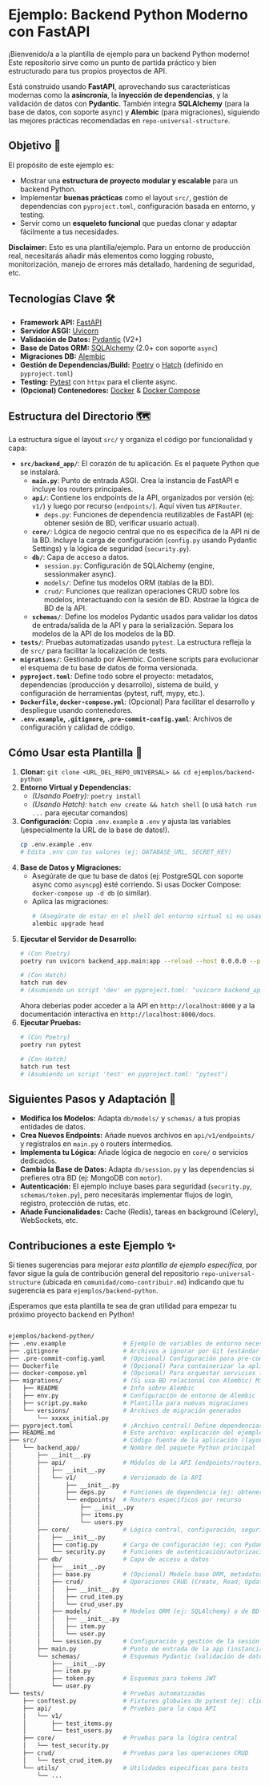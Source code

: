 # Ejemplo: Backend Python Moderno con FastAPI

¡Bienvenido/a a la plantilla de ejemplo para un backend Python moderno! Este repositorio sirve como un punto de partida práctico y bien estructurado para tus propios proyectos de API.

Está construido usando **FastAPI**, aprovechando sus características modernas como la **asincronía**, la **inyección de dependencias**, y la validación de datos con **Pydantic**. También integra **SQLAlchemy** (para la base de datos, con soporte async) y **Alembic** (para migraciones), siguiendo las mejores prácticas recomendadas en `repo-universal-structure`.

## Objetivo 🎯

El propósito de este ejemplo es:

* Mostrar una **estructura de proyecto modular y escalable** para un backend Python.
* Implementar **buenas prácticas** como el layout `src/`, gestión de dependencias con `pyproject.toml`, configuración basada en entorno, y testing.
* Servir como un **esqueleto funcional** que puedas clonar y adaptar fácilmente a tus necesidades.

**Disclaimer:** Esto es una plantilla/ejemplo. Para un entorno de producción real, necesitarás añadir más elementos como logging robusto, monitorización, manejo de errores más detallado, hardening de seguridad, etc.

## Tecnologías Clave 🛠️

* **Framework API:** [FastAPI](https://fastapi.tiangolo.com/)
* **Servidor ASGI:** [Uvicorn](https://www.uvicorn.org/)
* **Validación de Datos:** [Pydantic](https://pydantic-docs.helpmanual.io/) (V2+)
* **Base de Datos ORM:** [SQLAlchemy](https://www.sqlalchemy.org/) (2.0+ con soporte `async`)
* **Migraciones DB:** [Alembic](https://alembic.sqlalchemy.org/)
* **Gestión de Dependencias/Build:** [Poetry](https://python-poetry.org/) o [Hatch](https://hatch.pypa.io/) (definido en `pyproject.toml`)
* **Testing:** [Pytest](https://pytest.org/) con `httpx` para el cliente async.
* **(Opcional) Contenedores:** [Docker](https://www.docker.com/) & [Docker Compose](https://docs.docker.com/compose/)

## Estructura del Directorio 🗺️

La estructura sigue el layout `src/` y organiza el código por funcionalidad y capa:

* **`src/backend_app/`**: El corazón de tu aplicación. Es el paquete Python que se instalará.
    * **`main.py`**: Punto de entrada ASGI. Crea la instancia de FastAPI e incluye los routers principales.
    * **`api/`**: Contiene los endpoints de la API, organizados por versión (ej: `v1/`) y luego por recurso (`endpoints/`). Aquí viven tus `APIRouter`.
        * `deps.py`: Funciones de dependencia reutilizables de FastAPI (ej: obtener sesión de BD, verificar usuario actual).
    * **`core/`**: Lógica de negocio central que no es específica de la API ni de la BD. Incluye la carga de configuración (`config.py` usando Pydantic Settings) y la lógica de seguridad (`security.py`).
    * **`db/`**: Capa de acceso a datos.
        * `session.py`: Configuración de SQLAlchemy (engine, sessionmaker async).
        * `models/`: Define tus modelos ORM (tablas de la BD).
        * `crud/`: Funciones que realizan operaciones CRUD sobre los modelos, interactuando con la sesión de BD. Abstrae la lógica de BD de la API.
    * **`schemas/`**: Define los modelos Pydantic usados para validar los datos de entrada/salida de la API y para la serialización. Separa los modelos de la API de los modelos de la BD.
* **`tests/`**: Pruebas automatizadas usando `pytest`. La estructura refleja la de `src/` para facilitar la localización de tests.
* **`migrations/`**: Gestionado por Alembic. Contiene scripts para evolucionar el esquema de tu base de datos de forma versionada.
* **`pyproject.toml`**: Define todo sobre el proyecto: metadatos, dependencias (producción y desarrollo), sistema de build, y configuración de herramientas (pytest, ruff, mypy, etc.).
* **`Dockerfile`, `docker-compose.yml`**: (Opcional) Para facilitar el desarrollo y despliegue usando contenedores.
* **`.env.example`, `.gitignore`, `.pre-commit-config.yaml`**: Archivos de configuración y calidad de código.

## Cómo Usar esta Plantilla 🚀

1.  **Clonar:** `git clone <URL_DEL_REPO_UNIVERSAL> && cd ejemplos/backend-python`
2.  **Entorno Virtual y Dependencias:**
    * *(Usando Poetry):* `poetry install`
    * *(Usando Hatch):* `hatch env create && hatch shell` (o usa `hatch run ...` para ejecutar comandos)
3.  **Configuración:** Copia `.env.example` a `.env` y ajusta las variables (¡especialmente la URL de la base de datos!).
    ```bash
    cp .env.example .env
    # Edita .env con tus valores (ej: DATABASE_URL, SECRET_KEY)
    ```
4.  **Base de Datos y Migraciones:**
    * Asegúrate de que tu base de datos (ej: PostgreSQL con soporte async como `asyncpg`) esté corriendo. Si usas Docker Compose: `docker-compose up -d db` (o similar).
    * Aplica las migraciones:
        ```bash
        # (Asegúrate de estar en el shell del entorno virtual si no usas Hatch)
        alembic upgrade head
        ```
5.  **Ejecutar el Servidor de Desarrollo:**
    ```bash
    # (Con Poetry)
    poetry run uvicorn backend_app.main:app --reload --host 0.0.0.0 --port 8000

    # (Con Hatch)
    hatch run dev
    # (Asumiendo un script 'dev' en pyproject.toml: "uvicorn backend_app.main:app --reload...")
    ```
    Ahora deberías poder acceder a la API en `http://localhost:8000` y a la documentación interactiva en `http://localhost:8000/docs`.
6.  **Ejecutar Pruebas:**
    ```bash
    # (Con Poetry)
    poetry run pytest

    # (Con Hatch)
    hatch run test
    # (Asumiendo un script 'test' en pyproject.toml: "pytest")
    ```

## Siguientes Pasos y Adaptación 👣

* **Modifica los Modelos:** Adapta `db/models/` y `schemas/` a tus propias entidades de datos.
* **Crea Nuevos Endpoints:** Añade nuevos archivos en `api/v1/endpoints/` y regístralos en `main.py` o routers intermedios.
* **Implementa tu Lógica:** Añade lógica de negocio en `core/` o servicios dedicados.
* **Cambia la Base de Datos:** Adapta `db/session.py` y las dependencias si prefieres otra BD (ej: MongoDB con `motor`).
* **Autenticación:** El ejemplo incluye bases para seguridad (`security.py`, `schemas/token.py`), pero necesitarás implementar flujos de login, registro, protección de rutas, etc.
* **Añade Funcionalidades:** Cache (Redis), tareas en background (Celery), WebSockets, etc.

## Contribuciones a este Ejemplo ✨

Si tienes sugerencias para mejorar *esta plantilla de ejemplo específica*, por favor sigue la guía de contribución general del repositorio `repo-universal-structure` (ubicada en `comunidad/como-contribuir.md`) indicando que tu sugerencia es para `ejemplos/backend-python`.

¡Esperamos que esta plantilla te sea de gran utilidad para empezar tu próximo proyecto backend en Python!
``` bash

ejemplos/backend-python/
├── .env.example                # Ejemplo de variables de entorno necesarias
├── .gitignore                  # Archivos a ignorar por Git (estándar Python + específicos)
├── .pre-commit-config.yaml     # (Opcional) Configuración para pre-commit hooks (calidad código)
├── Dockerfile                  # (Opcional) Para containerizar la aplicación
├── docker-compose.yml          # (Opcional) Para orquestar servicios (app, DB) en local
├── migrations/                 # (Si usa BD relacional con Alembic) Migraciones de base de datos
│   ├── README                  # Info sobre Alembic
│   ├── env.py                  # Configuración de entorno de Alembic
│   ├── script.py.mako          # Plantilla para nuevas migraciones
│   └── versions/               # Archivos de migración generados
│       └── xxxxx_initial.py
├── pyproject.toml              # ¡Archivo central! Define dependencias, build, metadata, tools
├── README.md                   # Este archivo: explicación del ejemplo
├── src/                        # Código fuente de la aplicación (layout src/)
│   └── backend_app/            # Nombre del paquete Python principal
│       ├── __init__.py
│       ├── api/                # Módulos de la API (endpoints/routers)
│       │   ├── __init__.py
│       │   └── v1/             # Versionado de la API
│       │       ├── __init__.py
│       │       ├── deps.py     # Funciones de dependencia (ej: obtener sesión DB, usuario actual)
│       │       └── endpoints/  # Routers específicos por recurso
│       │           ├── __init__.py
│       │           ├── items.py
│       │           └── users.py
│       ├── core/               # Lógica central, configuración, seguridad
│       │   ├── __init__.py
│       │   ├── config.py       # Carga de configuración (ej: con Pydantic Settings)
│       │   └── security.py     # Funciones de autenticación/autorización (hashing, JWT)
│       ├── db/                 # Capa de acceso a datos
│       │   ├── __init__.py
│       │   ├── base.py         # (Opcional) Modelo base ORM, metadatos
│       │   ├── crud/           # Operaciones CRUD (Create, Read, Update, Delete)
│       │   │   ├── __init__.py
│       │   │   ├── crud_item.py
│       │   │   └── crud_user.py
│       │   ├── models/         # Modelos ORM (ej: SQLAlchemy) o de BD NoSQL
│       │   │   ├── __init__.py
│       │   │   ├── item.py
│       │   │   └── user.py
│       │   └── session.py      # Configuración y gestión de la sesión de BD (ej: SQLAlchemy async)
│       ├── main.py             # Punto de entrada de la app (instancia FastAPI, routers principales)
│       └── schemas/            # Esquemas Pydantic (validación de datos API, serialización)
│           ├── __init__.py
│           ├── item.py
│           ├── token.py        # Esquemas para tokens JWT
│           └── user.py
└── tests/                      # Pruebas automatizadas
    ├── conftest.py             # Fixtures globales de pytest (ej: cliente HTTP, sesión DB de test)
    ├── api/                    # Pruebas para la capa API
    │   └── v1/
    │       ├── test_items.py
    │       └── test_users.py
    ├── core/                   # Pruebas para la lógica central
    │   └── test_security.py
    ├── crud/                   # Pruebas para las operaciones CRUD
    │   └── test_crud_item.py
    └── utils/                  # Utilidades específicas para tests
        └── ...
```

